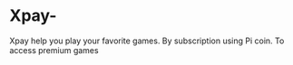 # Xpay-
Xpay   help you play your favorite games. By subscription using Pi coin. To access premium games 
